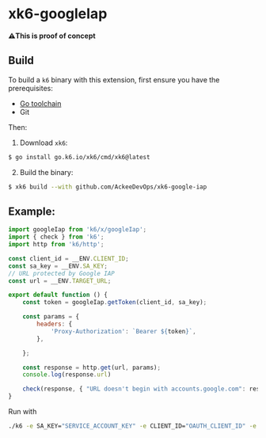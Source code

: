 # xk6-googleIap

**⚠️This is proof of concept**

## Build

To build a `k6` binary with this extension, first ensure you have the prerequisites:

- [Go toolchain](https://go101.org/article/go-toolchain.html)
- Git

Then:

1. Download `xk6`:
  ```bash
  $ go install go.k6.io/xk6/cmd/xk6@latest
  ```

2. Build the binary:
  ```bash
  $ xk6 build --with github.com/AckeeDevOps/xk6-google-iap
  ```

## Example:

```javascript
import googleIap from 'k6/x/googleIap';
import { check } from 'k6';
import http from 'k6/http';

const client_id = __ENV.CLIENT_ID;
const sa_key = __ENV.SA_KEY;
// URL protected by Google IAP
const url = __ENV.TARGET_URL; 

export default function () {
    const token = googleIap.getToken(client_id, sa_key);

    const params = {
        headers: {
            'Proxy-Authorization': `Bearer ${token}`,
        },

    };

    const response = http.get(url, params);
    console.log(response.url)

    check(response, { "URL doesn't begin with accounts.google.com": response => !response.url.startsWith("https://accounts.google.com") })
}


```

Run with
```bash
./k6 -e SA_KEY="SERVICE_ACCOUNT_KEY" -e CLIENT_ID="OAUTH_CLIENT_ID" -e TARGET_URL="YOUR_WEBSITE_URL" script.js
```


